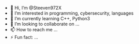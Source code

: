 - 👋 Hi, I’m @Steeven972X
- 👀 I’m interested in programming, cybersecurity, languages
- 🌱 I’m currently learning C++, Python3
- 💞️ I’m looking to collaborate on ...
- 📫 How to reach me ...
- ⚡ Fun fact: ...

<!---
Steeven972X/Steeven972X is a ✨ special ✨ repository because its `README.md` (this file) appears on your GitHub profile.
You can click the Preview link to take a look at your changes.
--->
